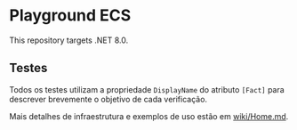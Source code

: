 # Playground ECS
This repository targets .NET 8.0.

## Testes
Todos os testes utilizam a propriedade `DisplayName` do atributo `[Fact]` para descrever brevemente o objetivo de cada verificação.

Mais detalhes de infraestrutura e exemplos de uso estão em [wiki/Home.md](wiki/Home.md).
